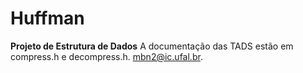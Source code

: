 # Huffman

**Projeto de Estrutura de Dados**
A documentação das TADS estão em compress.h e decompress.h.
mbn2@ic.ufal.br.
